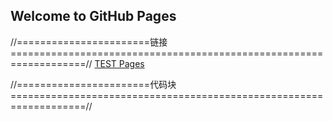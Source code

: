 ## Welcome to GitHub Pages

//=======================链接===================================================================//
[TEST Pages](https://kamisaer.github.io/helloword/Test/)


//=======================代码块===================================================================//
